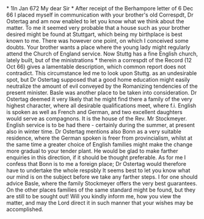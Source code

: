  <? 4>* 1In Jan 672
My dear Sir <Wallis.>*

After receipt of the Berhampore letter of 6 Dec 66 I placed myself in communication with your brother's old Correspdt, Dr Ostertag and am now enabled to let you know what we think about the matter.

To me it seemed very probable that a house such as your brother desired might be found at Stuttgart, which being my birthplace is best known to me. There was however one point, on which I conceived some doubts. Your brother wants a place where the young lady might regularly attend the Church of England service. Now Stuttg has a fine English church, lately built, but of the ministrations <Revd Parminter>* therein a correspdt of the Record (12 Oct 66) gives a lamentable description, which common report does not contradict. This circumstance led me to look upon Stuttg. as an undesirable spot, but Dr Ostertag supposed that a good home education might easily neutralize the amount of evil conveyed by the Romanizing tendencies of the present minister.

Basle was another place to be taken into consideration. Dr Ostertag deemed it very likely that he might find there a family of the very highest character, where all desirable qualifications meet, where f.i. English is spoken as well as French and German, and two excellent daughters would serve as compagnons. It is the house of the Rev. Mr Stockmeyer. English service is to be had there - certainly during the summer, at present also in winter time.

Dr Ostertag mentions also Bonn as a very suitable residence, where the German spoken is freer from provincialism, whilst at the same time a greater choice of English families might make the change more gradual to your tender plant. He would be glad to make farther enquiries in this direction, if it should be thought preferable. As for me I confess that Bonn is to me a foreign place; Dr Ostertag would therefore have to undertake the whole respsbly

It seems best to let you know what our mind is on the subject before we take any farther steps. I for one should advice Basle, where the family Stockmeyer offers the very best guarantees. On the other places families of the same standard might be found, but they are still to be sought out! 
Will you kindly inform me, how you view the matter, and may the Lord direct it in such manner that your wishes may be accomplished.
